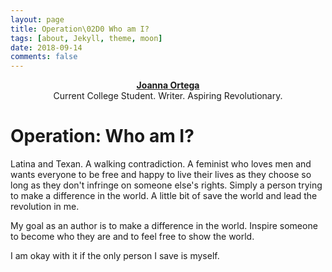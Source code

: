 ```yaml
---
layout: page
title: Operation\02D0 Who am I?
tags: [about, Jekyll, theme, moon]
date: 2018-09-14
comments: false
---
```


<center><a href="http://joannaortega.github.io"><b>Joanna Ortega</b></a></center>
<center>Current College Student. Writer. Aspiring Revolutionary.</center>

# Operation: Who am I?
Latina and Texan. A walking contradiction. A feminist who loves men and wants everyone to be free and happy to live their lives as they choose so long as they don't infringe on someone else's rights. Simply a person trying to make a difference in the world. A little bit of save the world and lead the revolution in me.

My goal as an author is to make a difference in the world. Inspire someone to become who they are and to feel free to show the world.

I am okay with it if the only person I save is myself.
